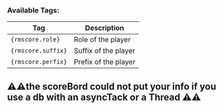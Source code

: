 ### Available Tags:

| Tag                | Description          |
|--------------------|----------------------|
| `{rmscore.role}`   | Role of the player   |
| `{rmscore.suffix}` | Suffix of the player |
| `{rmscore.perfix}` | Prefix of the player |


## ⚠️⚠️the scoreBord could not put your info if you use a db with an asyncTack or a Thread ⚠️⚠️
